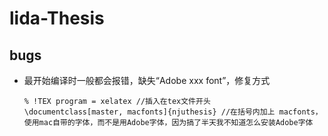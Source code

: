 # lida-Thesis

## bugs

- 最开始编译时一般都会报错，缺失“Adobe xxx font”，修复方式
    
    ```
    % !TEX program = xelatex //插入在tex文件开头
    \documentclass[master, macfonts]{njuthesis} //在括号内加上 macfonts，使用mac自带的字体，而不是用Adobe字体，因为搞了半天我不知道怎么安装Adobe字体
    ```